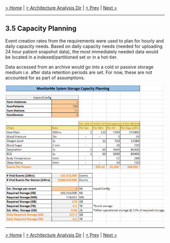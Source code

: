 [> Home](../README.md)  |  [> Architecture Analysis Dir](README.md) |  [< Prev](3.4.KeyArchitectureCharacteristics.md)  |  [Next >](3.6.DataStore.md)

---


## 3.5 Capacity Planning

Event creation rates from the requirements were used to plan for hourly and daily capacity needs. Based on daily capacity needs (needed for uploading 24 hour patient snapshot data), the most immediately needed data would be located in a indexed/partitioned set or in a hot-tier.

Data accessed from an archive would go into a cold or passive storage medium i.e. after data retention periods are set. For now, these are not accounted for as part of assumptions.

![CapacityPlanning](../assets/images/CapacityPlanningData.png)

---
[> Home](../README.md)  |  [> Architecture Analysis Dir](README.md) |  [< Prev](3.4.KeyArchitectureCharacteristics.md)  |  [Next >](3.6.DataStore.md)
